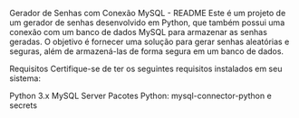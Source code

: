 
Gerador de Senhas com Conexão MySQL - README
Este é um projeto de um gerador de senhas desenvolvido em Python, que também possui uma conexão com um banco de dados MySQL para armazenar as senhas geradas. O objetivo é fornecer uma solução para gerar senhas aleatórias e seguras, além de armazená-las de forma segura em um banco de dados.

Requisitos
Certifique-se de ter os seguintes requisitos instalados em seu sistema:

Python 3.x
MySQL Server
Pacotes Python: mysql-connector-python e secrets
